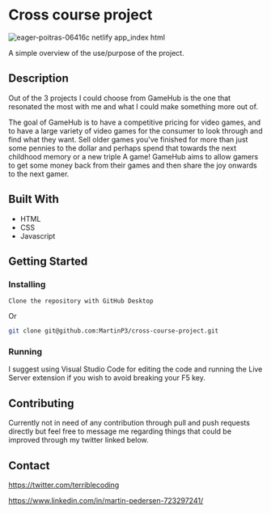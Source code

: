 # Cross course project

![eager-poitras-06416c netlify app_index html](https://user-images.githubusercontent.com/70173574/172457337-1e097abf-7597-4227-a577-af6bd6871f1e.png)


A simple overview of the use/purpose of the project.

## Description

Out of the 3 projects I could choose from GameHub is the one that resonated the most with me and what I could make something more out of.

The goal of GameHub is to have a competitive pricing for video games, and to have a large variety of video games for the consumer to look through and find what they want. Sell older games you've finished for more than just some pennies to the dollar and perhaps spend that towards the next childhood memory or a new triple A game!
GameHub aims to allow gamers to get some money back from their games and then share the joy onwards to the next gamer.

## Built With

- HTML
- CSS
- Javascript

## Getting Started

### Installing

```
Clone the repository with GitHub Desktop
```

Or

```bash
git clone git@github.com:MartinP3/cross-course-project.git
```

### Running

I suggest using Visual Studio Code for editing the code and running the Live Server extension if you wish to avoid breaking your F5 key.

## Contributing

Currently not in need of any contribution through pull and push requests directly but feel free to message me regarding things that could be improved through my twitter linked below.

## Contact

https://twitter.com/terriblecoding

https://www.linkedin.com/in/martin-pedersen-723297241/
